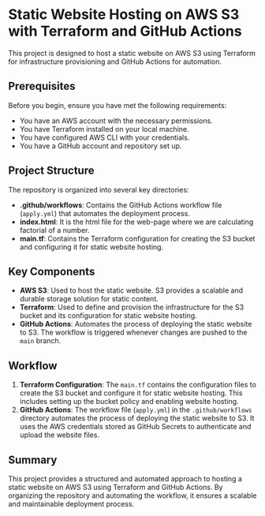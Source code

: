 # Static Website Hosting on AWS S3 with Terraform and GitHub Actions

This project is designed to host a static website on AWS S3 using Terraform for infrastructure provisioning and GitHub Actions for automation.

## Prerequisites

Before you begin, ensure you have met the following requirements:

- You have an AWS account with the necessary permissions.
- You have Terraform installed on your local machine.
- You have configured AWS CLI with your credentials.
- You have a GitHub account and repository set up.

## Project Structure

The repository is organized into several key directories:

- **.github/workflows**: Contains the GitHub Actions workflow file (`apply.yml`) that automates the deployment process.
- **index.html**: It is the html file for the web-page where we are calculating factorial of a number.
- **main.tf**: Contains the Terraform configuration for creating the S3 bucket and configuring it for static website hosting.

## Key Components

- **AWS S3**: Used to host the static website. S3 provides a scalable and durable storage solution for static content.
- **Terraform**: Used to define and provision the infrastructure for the S3 bucket and its configuration for static website hosting.
- **GitHub Actions**: Automates the process of deploying the static website to S3. The workflow is triggered whenever changes are pushed to the `main` branch.

## Workflow

1. **Terraform Configuration**: The `main.tf` contains the configuration files to create the S3 bucket and configure it for static website hosting. This includes setting up the bucket policy and enabling website hosting.
2. **GitHub Actions**: The workflow file (`apply.yml`) in the `.github/workflows` directory automates the process of deploying the static website to S3. It uses the AWS credentials stored as GitHub Secrets to authenticate and upload the website files.

## Summary

This project provides a structured and automated approach to hosting a static website on AWS S3 using Terraform and GitHub Actions. By organizing the repository and automating the workflow, it ensures a scalable and maintainable deployment process.


